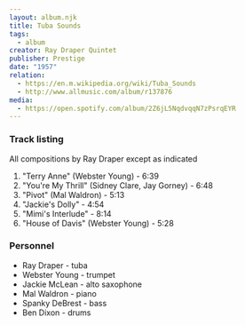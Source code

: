 ```yaml
---
layout: album.njk
title: Tuba Sounds
tags:
  - album
creator: Ray Draper Quintet
publisher: Prestige
date: "1957"
relation:
  - https://en.m.wikipedia.org/wiki/Tuba_Sounds
  - http://www.allmusic.com/album/r137876
media:
  - https://open.spotify.com/album/2Z6jL5NqdvqqN7zPsrqEYR
---
```

### Track listing

All compositions by Ray Draper except as indicated

1. "Terry Anne" (Webster Young) - 6:39
2. "You're My Thrill" (Sidney Clare, Jay Gorney) - 6:48
3. "Pivot" (Mal Waldron) - 5:13
4. "Jackie's Dolly" - 4:54
5. "Mimi's Interlude" - 8:14
6. "House of Davis" (Webster Young) - 5:28

### Personnel

- Ray Draper - tuba
- Webster Young - trumpet
- Jackie McLean - alto saxophone
- Mal Waldron - piano
- Spanky DeBrest - bass
- Ben Dixon - drums
